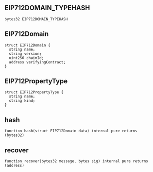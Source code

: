 ## EIP712DOMAIN_TYPEHASH

```solidity
bytes32 EIP712DOMAIN_TYPEHASH
```

## EIP712Domain

```solidity
struct EIP712Domain {
  string name;
  string version;
  uint256 chainId;
  address verifyingContract;
}
```

## EIP712PropertyType

```solidity
struct EIP712PropertyType {
  string name;
  string kind;
}
```

## hash

```solidity
function hash(struct EIP712Domain data) internal pure returns (bytes32)
```

## recover

```solidity
function recover(bytes32 message, bytes sig) internal pure returns (address)
```

